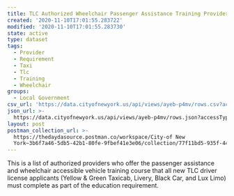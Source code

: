 ```yaml
---
title: TLC Authorized Wheelchair Passenger Assistance Training Providers (Dataset)
created: '2020-11-10T17:01:55.283722'
modified: '2020-11-10T17:01:55.283730'
state: active
type: dataset
tags:
  - Provider
  - Requirement
  - Taxi
  - Tlc
  - Training
  - Wheelchair
groups:
  - Local Government
csv_url: 'https://data.cityofnewyork.us/api/views/ayeb-p4mv/rows.csv?accessType=DOWNLOAD'
json_url: >-
  https://data.cityofnewyork.us/api/views/ayeb-p4mv/rows.json?accessType=DOWNLOAD
layout: post
postman_collection_url: >-
  https://thedaydasource.postman.co/workspace/City-of New
  York~3b6f7a46-5db5-42b1-80fe-9fbef41e3e06/collection/77f11bd5-935f-444b-9392-e6ee9dac77ad
---
```

This is a list of authorized providers who offer the passenger assistance and wheelchair accessible vehicle training course that all new TLC driver license applicants (Yellow & Green Taxicab, Livery, Black Car, and Lux Limo)  must complete as part of the education requirement.
